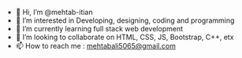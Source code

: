 - 👋 Hi, I’m @mehtab-itian
- 👀 I’m interested in Developing, designing, coding and programming
- 🌱 I’m currently learning full stack web development
- 💞️ I’m looking to collaborate on HTML, CSS, JS, Bootstrap, C++, etx
- 📫 How to reach me : mehtabali5065@gmail.com

<!---
mehtab-itian/mehtab-itian is a ✨ special ✨ repository because its `README.md` (this file) appears on your GitHub profile.
You can click the Preview link to take a look at your changes.
--->
